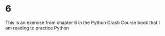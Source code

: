 # 6
This is an exercise from chapter 6 in the Python Crash Course book that I am reading to practice Python
